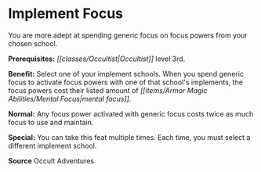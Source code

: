 ﻿---
cssclass: [feats]

---
# Implement Focus

You are more adept at spending generic focus on focus powers from your chosen school.

**Prerequisites:** _[[classes/Occultist|Occultist]]_ level 3rd.

**Benefit:** Select one of your implement schools. When you spend generic focus to activate focus powers with one of that school's implements, the focus powers cost their listed amount of _[[items/Armor Magic Abilities/Mental Focus|mental focus]]_.

**Normal:** Any focus power activated with generic focus costs twice as much focus to use and maintain.

**Special:** You can take this feat multiple times. Each time, you must select a different implement school.

**Source** Occult Adventures